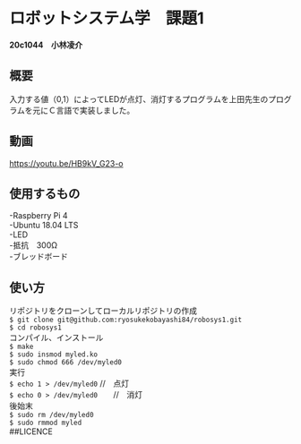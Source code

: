 
# ロボットシステム学　課題1
**20c1044　小林凌介**
## 概要 
入力する値（0,1）によってLEDが点灯、消灯するプログラムを上田先生のプログラムを元にＣ言語で実装しました。
## 動画  
<https://youtu.be/HB9kV_G23-o>
## 使用するもの
  -Raspberry Pi 4  
  -Ubuntu 18.04 LTS  
  -LED  
  -抵抗　300Ω  
  -ブレッドボード

## 使い方  
リポジトリをクローンしてローカルリポジトリの作成  
`$ git clone git@github.com:ryosukekobayashi84/robosys1.git`  
`$ cd robosys1`  
コンパイル、インストール  
 `$ make`  
 `$ sudo insmod myled.ko`  
 `$ sudo chmod 666 /dev/myled0`  
 実行  
 `$ echo 1 > /dev/myled0`    //　点灯    
 `$ echo 0 > /dev/myled0`　　//　消灯  
 後始末  
 `$ sudo rm /dev/myled0`  
 `$ sudo rmmod myled`  
 ##LICENCE  
 
